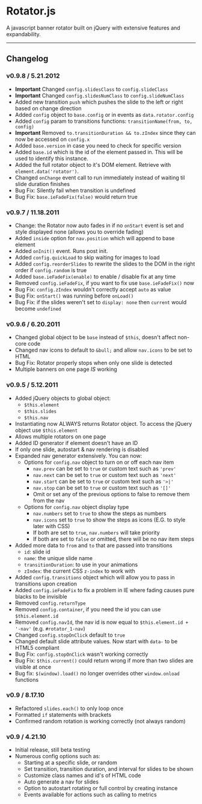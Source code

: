 ﻿# Rotator.js  
A javascript banner rotator built on jQuery with extensive features and expandability.

---

## Changelog  

### v0.9.8 / 5.21.2012
- __Important__ Changed `config.slidesClass` to `config.slideClass`
- __Important__ Changed `config.slidesNumClass` to `config.slideNumClass`
- Added new transition `push` which pushes the slide to the left or right based on change direction
- Added `config` object to `base.config` or in events as `data.rotator.config`
- Added `config` param to transitions functions: `transitionName(from, to, config)`
- __Important__ Removed `to.transitionDuration && to.zIndex` since they can now be accessed on `config.x`
- Added `base.version` in case you need to check for specific version
- Added `base.id` which is the id of the element passed in. This will be used to identify this instance.
- Added the full rotator object to it's DOM element. Retrieve with `element.data('rotator')`.
- Changed `onChange` event call to run immediately instead of waiting til slide duration finishes
- Bug Fix: Silently fail when transition is undefined
- Bug Fix: `base.ieFadeFix(false)` would return true

### v0.9.7 / 11.18.2011
- Change: the Rotator now auto fades in if no `onStart` event is set and style displayed none (allows you to override fading)
- Added `inside` option for `nav.position` which will append to base element
- Added `onInit()` event. Runs post init.
- Added `config.quickLoad` to skip waiting for images to load
- Added `config.reorderSlides` to rewrite the slides to the DOM in the right order if `config.random` is true
- Added `base.ieFadeFix(enable)` to enable / disable fix at any time
- Removed `config.ieFadeFix`, if you want to fix use `base.ieFadeFix()` now
- Bug Fix: `config.zIndex` wouldn't correctly accept `auto` as value
- Bug Fix: `onStart()` was running before `onLoad()`
- Bug Fix: if the slides weren't set to `display: none` then `current` would become `undefined`

### v0.9.6 / 6.20.2011
- Changed global object to be `base` instead of `$this`, doesn't affect non-core code
- Changed nav icons to default to `&bull;` and allow `nav.icons` to be set to HTML
- Bug Fix: Rotator properly stops when only one slide is detected
- Multiple banners on one page *IS* working

### v0.9.5 / 5.12.2011
- Added jQuery objects to global object:
	- `$this.element`
	- `$this.slides`
	- `$this.nav`
- Instantiating now ALWAYS returns Rotator object. To access the jQuery object use `$this.element`
- Allows multiple rotators on one page
- Added ID generator if element doesn't have an ID
- If only one slide, autostart & nav rendering is disabled
- Expanded nav generator extensively. You can now:
	- Options for `config.nav` object to turn on or off each nav item
		- `nav.prev` can be set to `true` or custom text such as `'prev'`
		- `nav.next` can be set to `true` or custom text such as `'next'`
		- `nav.start` can be set to `true` or custom text such as `'>|'`
		- `nav.stop` can be set to `true` or custom text such as `'[]'`
		- Omit or set any of the previous options to false to remove them from the nav
	- Options for `config.nav` object display type
		- `nav.numbers` set to `true` to show the steps as numbers
		- `nav.icons` set to `true` to show the steps as icons (E.G. to style later with CSS)
		- If both are set to `true`, `nav.numbers` will take priority
		- If both are set to `false` or omitted, there will be no nav item steps
- Added more data to `from` and `to` that are passed into transitions
	- `id`: slide id
	- `name`: the unique slide name
	- `transitionDuration`: to use in your animations
	- `zIndex`: the current CSS `z-index` to work with
- Added `config.transitions` object which will allow you to pass in transitions upon creation
- Added `config.ieFadeFix` to fix a problem in IE where fading causes pure blacks to be invisible
- Removed `config.returnType`
- Removed `config.container`, if you need the id you can use `$this.element.id`
- Removed `config.navId`, the nav id is now equal to `$this.element.id + '-nav'` (e.g. `#rotator_1-nav`)
- Changed `config.stopOnClick` default to `true`
- Changed default slide attribute values. Now start with `data-` to be HTML5 compliant
- Bug Fix: `config.stopOnClick` wasn't working correctly
- Bug Fix: `$this.current()` could return wrong if more than two slides are visible at once
- Bug fix: `$(window).load()` no longer overrides other `window.onload` functions

### v0.9 / 8.17.10
- Refactored `slides.each()` to only loop once
- Formatted `if` statements with brackets
- Confirmed random rotation is working correctly (not always random)

### v0.9 / 4.21.10  
- Initial release, still beta testing
- Numerous config options such as:
	- Starting at a specific slide, or random
	- Set transition, transition duration, and interval for slides to be shown
	- Customize class names and id's of HTML code
	- Auto generate a nav for slides
	- Option to autostart rotating or full control by creating instance
	- Events available for actions such as calling to metrics
